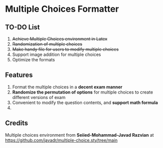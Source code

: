 # Multiple Choices Formatter
## TO-DO List
1. ~~Achieve Multiple Choices environment in Latex~~
2. ~~Randomization of multiple choices~~
3. ~~Make handy file for users to modify multiple choices~~
4. Support image addition for multiple choices
5. Optimize the formats

## Features
1. Format the multiple choices in a **decent exam manner**
2. **Randomize the permutation of options** for multiple choices to create different versions of exam
3. Convenient to modify the question contents, and **support math formula**
4. 

## Credits
Multiple choices environment from **Seiied-Mohammad-Javad Razvian** at https://github.com/javadr/multiple-choice.sty/tree/main
